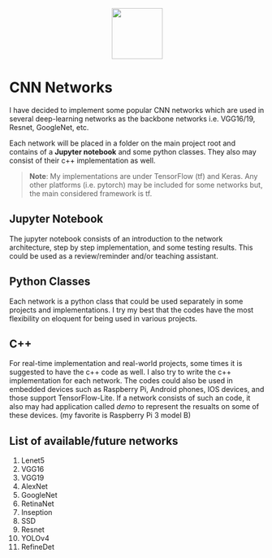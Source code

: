 <p align="center"><a href="https://www.tensorflow.org"><img width=100 src="https://upload.wikimedia.org/wikipedia/commons/thumb/2/2d/Tensorflow_logo.svg/1200px-Tensorflow_logo.svg.png"/></a></p>

# CNN Networks

I have decided to implement some popular CNN networks which are used in several deep-learning networks as the backbone networks i.e. VGG16/19, Resnet, GoogleNet, etc.

Each network will be placed in a folder on the main project root and contains of a **Jupyter notebook** and some python classes. They also may consist of their c++ implementation as well.

> **Note**: My implementations are under TensorFlow (tf) and Keras. Any other platforms (i.e. pytorch) may be included for some networks but, the main considered framework is tf.

## Jupyter Notebook

The jupyter notebook consists of an introduction to the network architecture, step by step implementation, and some testing results. This could be used as a review/reminder and/or teaching assistant.

## Python Classes

Each network is a python class that could be used separately in some projects and implementations. I try my best that the codes have the most flexibility on eloquent for being used in various projects.

## C++

For real-time implementation and real-world projects, some times it is suggested to have the c++ code as well. I also try to write the c++ implementation for each network. The codes could also be used in embedded devices such as Raspberry Pi, Android phones, IOS devices, and those support TensorFlow-Lite.
If a network consists of such an code, it also may had application called _demo_ to represent the resualts on some of these devices. (my favorite is Raspberry Pi 3 model B)

## List of available/future networks

1. Lenet5
2. VGG16
3. VGG19
4. AlexNet
5. GoogleNet
6. RetinaNet
7. Inseption
8. SSD
9. Resnet
10. YOLOv4
11. RefineDet
